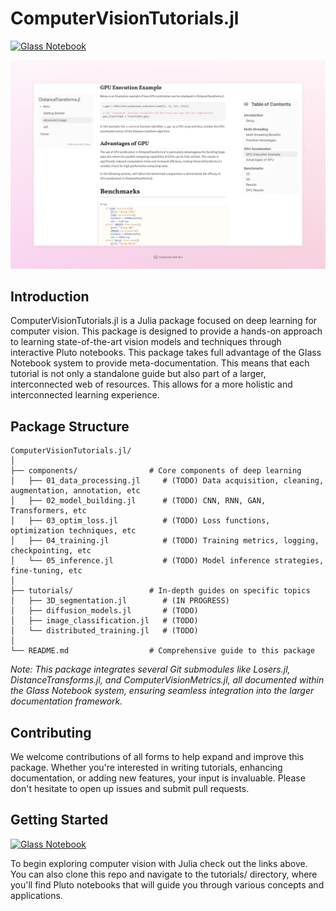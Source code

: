 # ComputerVisionTutorials.jl
[![Glass Notebook](https://img.shields.io/badge/Docs-Glass%20Notebook-aquamarine.svg)](https://glassnotebook.io/r/DxnIPJnIqpEqiQnJgqiBP/index.jl)

![ComputerVisionTutorials.jl Screenshot](/assets/screenshot.jpeg)


## Introduction
ComputerVisionTutorials.jl is a Julia package focused on deep learning for computer vision. This package is designed to provide a hands-on approach to learning state-of-the-art vision models and techniques through interactive Pluto notebooks. This package takes full advantage of the Glass Notebook system to provide meta-documentation. This means that each tutorial is not only a standalone guide but also part of a larger, interconnected web of resources. This allows for a more holistic and interconnected learning experience.

## Package Structure
```
ComputerVisionTutorials.jl/
│
├── components/                # Core components of deep learning
│   ├── 01_data_processing.jl     # (TODO) Data acquisition, cleaning, augmentation, annotation, etc
│   ├── 02_model_building.jl      # (TODO) CNN, RNN, GAN, Transformers, etc
│   ├── 03_optim_loss.jl          # (TODO) Loss functions, optimization techniques, etc
│   ├── 04_training.jl            # (TODO) Training metrics, logging, checkpointing, etc
│   └── 05_inference.jl           # (TODO) Model inference strategies, fine-tuning, etc
│
├── tutorials/                 # In-depth guides on specific topics
│   ├── 3D_segmentation.jl        # (IN PROGRESS)
│   ├── diffusion_models.jl       # (TODO)
│   ├── image_classification.jl   # (TODO)
│   └── distributed_training.jl   # (TODO)
│
└── README.md                  # Comprehensive guide to this package
```

*Note: This package integrates several Git submodules like Losers.jl, DistanceTransforms.jl, and ComputerVisionMetrics.jl, all documented within the Glass Notebook system, ensuring seamless integration into the larger documentation framework.*

## Contributing
We welcome contributions of all forms to help expand and improve this package. Whether you're interested in writing tutorials, enhancing documentation, or adding new features, your input is invaluable. Please don't hesitate to open up issues and submit pull requests.

## Getting Started
[![Glass Notebook](https://img.shields.io/badge/Docs-Glass%20Notebook-aquamarine.svg)](https://glassnotebook.io/r/DxnIPJnIqpEqiQnJgqiBP/index.jl)

To begin exploring computer vision with Julia check out the links above. You can also clone this repo and navigate to the tutorials/ directory, where you'll find Pluto notebooks that will guide you through various concepts and applications.
